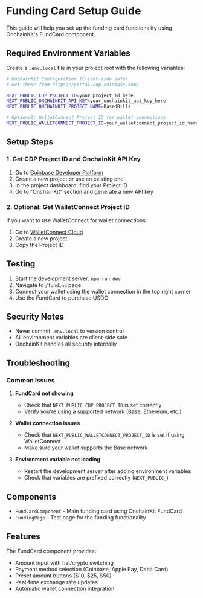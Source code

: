 # Funding Card Setup Guide

This guide will help you set up the funding card functionality using OnchainKit's FundCard component.

## Required Environment Variables

Create a `.env.local` file in your project root with the following variables:

```bash
# OnchainKit Configuration (Client-side safe)
# Get these from https://portal.cdp.coinbase.com/

NEXT_PUBLIC_CDP_PROJECT_ID=your_project_id_here
NEXT_PUBLIC_ONCHAINKIT_API_KEY=your_onchainkit_api_key_here
NEXT_PUBLIC_ONCHAINKIT_PROJECT_NAME=BasedBills

# Optional: WalletConnect Project ID for wallet connections
NEXT_PUBLIC_WALLETCONNECT_PROJECT_ID=your_walletconnect_project_id_here
```

## Setup Steps

### 1. Get CDP Project ID and OnchainKit API Key

1. Go to [Coinbase Developer Platform](https://portal.cdp.coinbase.com/)
2. Create a new project or use an existing one
3. In the project dashboard, find your Project ID
4. Go to "OnchainKit" section and generate a new API key

### 2. Optional: Get WalletConnect Project ID

If you want to use WalletConnect for wallet connections:
1. Go to [WalletConnect Cloud](https://cloud.walletconnect.com/)
2. Create a new project
3. Copy the Project ID

## Testing

1. Start the development server: `npm run dev`
2. Navigate to `/funding` page
3. Connect your wallet using the wallet connection in the top right corner
4. Use the FundCard to purchase USDC

## Security Notes

- Never commit `.env.local` to version control
- All environment variables are client-side safe
- OnchainKit handles all security internally

## Troubleshooting

### Common Issues

1. **FundCard not showing**
   - Check that `NEXT_PUBLIC_CDP_PROJECT_ID` is set correctly
   - Verify you're using a supported network (Base, Ethereum, etc.)

2. **Wallet connection issues**
   - Check that `NEXT_PUBLIC_WALLETCONNECT_PROJECT_ID` is set if using WalletConnect
   - Make sure your wallet supports the Base network

3. **Environment variable not loading**
   - Restart the development server after adding environment variables
   - Check that variables are prefixed correctly (`NEXT_PUBLIC_`)

## Components

- `FundCardComponent` - Main funding card using OnchainKit FundCard
- `FundingPage` - Test page for the funding functionality

## Features

The FundCard component provides:
- Amount input with fiat/crypto switching
- Payment method selection (Coinbase, Apple Pay, Debit Card)
- Preset amount buttons ($10, $25, $50)
- Real-time exchange rate updates
- Automatic wallet connection integration
